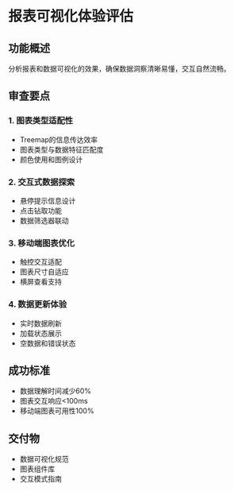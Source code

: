 # 报表可视化体验评估

## 功能概述
分析报表和数据可视化的效果，确保数据洞察清晰易懂，交互自然流畅。

## 审查要点

### 1. 图表类型适配性
- Treemap的信息传达效率
- 图表类型与数据特征匹配度
- 颜色使用和图例设计

### 2. 交互式数据探索
- 悬停提示信息设计
- 点击钻取功能
- 数据筛选器联动

### 3. 移动端图表优化
- 触控交互适配
- 图表尺寸自适应
- 横屏查看支持

### 4. 数据更新体验
- 实时数据刷新
- 加载状态展示
- 空数据和错误状态

## 成功标准
- 数据理解时间减少60%
- 图表交互响应<100ms
- 移动端图表可用性100%

## 交付物
- 数据可视化规范
- 图表组件库
- 交互模式指南